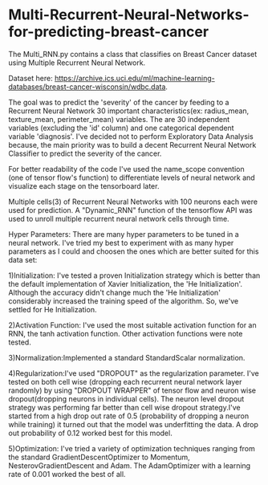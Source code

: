 # Multi-Recurrent-Neural-Networks-for-predicting-breast-cancer
The Multi_RNN.py contains a class that classifies on Breast Cancer dataset using Multiple Recurrent Neural Network. 

Dataset here: https://archive.ics.uci.edu/ml/machine-learning-databases/breast-cancer-wisconsin/wdbc.data.

The goal was to predict the 'severity' of the cancer by feeding to a Recurrent Neural Network 30 important characteristics(ex: radius_mean, texture_mean, perimeter_mean) variables. The are 30 independent variables (excluding the 'id' column) and one categorical dependent variable 'diagnosis'. I've decided not to perform Exploratory Data Analysis because, the main priority was to build a decent Recurrent Neural Network Classifier to predict the severity of the cancer.

For better readability of the code I've used the name_scope convention (one of tensor flow's function) to differentiate levels of neural network and visualize each stage on the tensorboard later. 

 
 Multiple cells(3) of  Recurrent Neural Networks with 100 neurons each were used for prediction. A "Dynamic_RNN" function of the tensorflow API was used to unroll multiple recurrent neural network cells through time.
 
 
Hyper Parameters: There are many hyper parameters to be tuned in a neural network. I've tried my best to experiment with as many hyper parameters as I could and choosen the ones which are better suited for this data set:

1)Initialization: I've tested a proven Initialization strategy which is better than the default implementation of Xavier Initialization, the 'He Initialization'. Although the accuracy didn't change much the 'He Initialization' considerably increased the training speed of the algorithm. So, we've settled for He Initialization.

2)Activation Function: I've used the most suitable activation function for an RNN, the tanh activation function. Other activation functions were note tested.

3)Normalization:Implemented a standard StandardScalar normalization.

4)Regularization:I've used "DROPOUT" as the regularization parameter. I've tested on both cell wise (dropping each recurrent neural network layer randomly) by using "DROPOUT WRAPPER" of tensor flow and neuron wise dropout(dropping neurons in individual cells). The neuron level dropout strategy was performing far better than cell wise dropout strategy.I've started from a high drop out rate of 0.5 (probability of dropping a neuron while training) it turned out that the model was underfitting the data. A drop out probability of 0.12 worked best for this model.

5)Optimization: I've tried a variety of optimization techniques ranging from the standard GradientDescentOptimizer to Momentum, NesterovGradientDescent and Adam. The AdamOptimizer with a learning rate of 0.001 worked the best of all.



